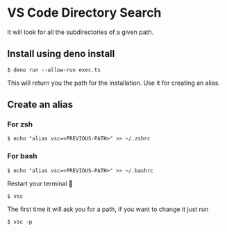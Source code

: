 # VS Code Directory Search

It will look for all the subdirectories of a given path.

## Install using deno install

```
$ deno run --allow-run exec.ts
```

This will return you the path for the installation. Use it for creating an alias.

## Create an alias

### For zsh

```
$ echo "alias vsc=<PREVIOUS-PATH>" >> ~/.zshrc
```

### For bash

```
$ echo "alias vsc=<PREVIOUS-PATH>" >> ~/.bashrc
```

Restart your terminal 👻

```
$ vsc
```

The first time it will ask you for a path, if you want to change it just run

```
$ vsc -p
```